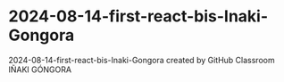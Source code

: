 # 2024-08-14-first-react-bis-Inaki-Gongora
2024-08-14-first-react-bis-Inaki-Gongora created by GitHub Classroom
IÑAKI GÓNGORA
